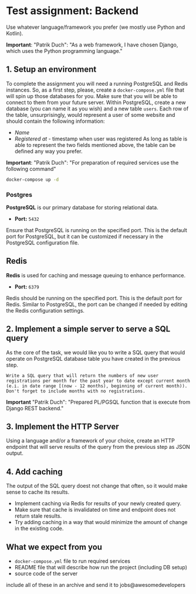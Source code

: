 # Test assignment: Backend
Use whatever language/framework you prefer (we mostly use Python and Kotlin).

**Important**: "Patrik Duch": "As a web framework, I have chosen Django, which uses the Python programming language."


## 1. Setup an environment
To complete the assignment you will need a running PostgreSQL and Redis instances. So, as a first step, please, create a `docker-compose.yml` file that will spin up those databases for you. Make sure that you will be able to connect to them from your future server.
Within PostgreSQL, create a new database (you can name it as you wish) and a new table `users`. Each row of the table, unsurprisingly, would represent a user of some website and should contain the following information:
* *Name*
* *Registered at*  - timestamp when user was registered
As long as table is able to represent the two fields mentioned above, the table can be defined any way you prefer.

**Important**: "Patrik Duch": "For preparation of required services use the following command"

```bash
docker-compose up -d
```

### Postgres

**PostgreSQL** is our primary database for storing relational data.

- **Port:** `5432`

Ensure that PostgreSQL is running on the specified port. This is the default port for PostgreSQL, but it can be customized if necessary in the PostgreSQL configuration file.

## Redis

**Redis** is used for caching and message queuing to enhance performance.

- **Port:** `6379`

Redis should be running on the specified port. This is the default port for Redis. Similar to PostgreSQL, the port can be changed if needed by editing the Redis configuration settings.

## 2. Implement a simple server to serve a SQL query
As the core of the task, we would like you to write a SQL query that would operate on PostgreSQL database table you have created in the previous step.
```
Write a SQL query that will return the numbers of new user registrations per month for the past year to date except current month (e.i. in date range [(now - 12 months), beginning of current month)). Don't forget to include months with no registrations.
```

**Important** "Patrik Duch": "Prepared PL/PGSQL function that is execute from Django REST backend."


## 3. Implement the HTTP Server
Using a language and/or a framework of your choice, create an HTTP endpoint that will serve results of the query from the previous step as JSON output.
## 4. Add caching
The output of the SQL query doest not change that often, so it would make sense to cache its results.
* Implement caching via Redis for results of your newly created query.
* Make sure that cache is invalidated on time and endpoint does not return stale results.
* Try adding caching in a way that would minimize the amount of change in the existing code.


## What we expect from you

* `docker-compose.yml` file to run required services
* README file that will describe how run the project (including DB setup)
* source code of the server

include all of these in an archive and send it to jobs@awesomedevelopers
